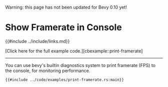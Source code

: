 Warning: this page has not been updated for Bevy 0.10 yet!

# Show Framerate in Console

{{#include ../include/links.md}}

[Click here for the full example code.][cbexample::print-framerate]

---

You can use bevy's builtin diagnostics system to print framerate (FPS)
to the console, for monitoring performance.

```rust,no_run,noplayground
{{#include ../code/examples/print-framerate.rs:main}}
```
